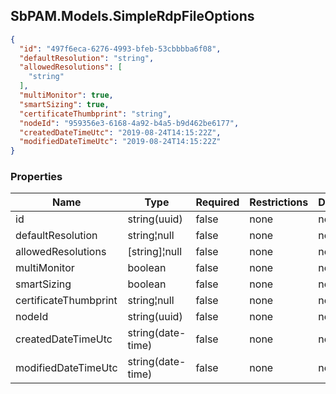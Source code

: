 
<h2 id="tocS_SbPAM.Models.SimpleRdpFileOptions">SbPAM.Models.SimpleRdpFileOptions</h2>

<a id="schemasbpam.models.simplerdpfileoptions"></a>
<a id="schema_SbPAM.Models.SimpleRdpFileOptions"></a>
<a id="tocSsbpam.models.simplerdpfileoptions"></a>
<a id="tocssbpam.models.simplerdpfileoptions"></a>

```json
{
  "id": "497f6eca-6276-4993-bfeb-53cbbbba6f08",
  "defaultResolution": "string",
  "allowedResolutions": [
    "string"
  ],
  "multiMonitor": true,
  "smartSizing": true,
  "certificateThumbprint": "string",
  "nodeId": "959356e3-6168-4a92-b4a5-b9d462be6177",
  "createdDateTimeUtc": "2019-08-24T14:15:22Z",
  "modifiedDateTimeUtc": "2019-08-24T14:15:22Z"
}

```

### Properties

|Name|Type|Required|Restrictions|Description|
|---|---|---|---|---|
|id|string(uuid)|false|none|none|
|defaultResolution|string¦null|false|none|none|
|allowedResolutions|[string]¦null|false|none|none|
|multiMonitor|boolean|false|none|none|
|smartSizing|boolean|false|none|none|
|certificateThumbprint|string¦null|false|none|none|
|nodeId|string(uuid)|false|none|none|
|createdDateTimeUtc|string(date-time)|false|none|none|
|modifiedDateTimeUtc|string(date-time)|false|none|none|


